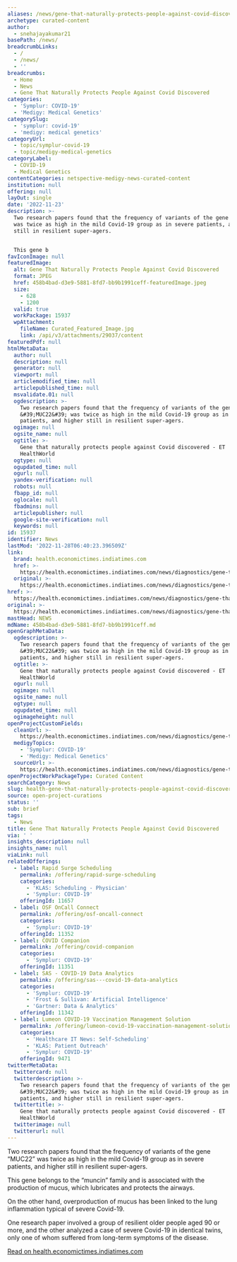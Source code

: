 ```yaml
---
aliases: /news/gene-that-naturally-protects-people-against-covid-discovered
archetype: curated-content
author:
  - snehajayakumar21
basePath: /news/
breadcrumbLinks:
  - /
  - /news/
  - ''
breadcrumbs:
  - Home
  - News
  - Gene That Naturally Protects People Against Covid Discovered
categories:
  - 'Symplur: COVID-19'
  - 'Medigy: Medical Genetics'
categorySlug:
  - 'symplur: covid-19'
  - 'medigy: medical genetics'
categoryUrl:
  - topic/symplur-covid-19
  - topic/medigy-medical-genetics
categoryLabel:
  - COVID-19
  - Medical Genetics
contentCategories: netspective-medigy-news-curated-content
institution: null
offering: null
layOut: single
date: '2022-11-23'
description: >-
  Two research papers found that the frequency of variants of the gene “MUC22”
  was twice as high in the mild Covid-19 group as in severe patients, and higher
  still in resilient super-agers.


  This gene b
favIconImage: null
featuredImage:
  alt: Gene That Naturally Protects People Against Covid Discovered
  format: JPEG
  href: 458b4bad-d3e9-5881-8fd7-bb9b1991ceff-featuredImage.jpeg
  size:
    - 628
    - 1200
  valid: true
  workPackage: 15937
  wpAttachment:
    fileName: Curated_Featured_Image.jpg
    link: /api/v3/attachments/29037/content
featuredPdf: null
htmlMetaData:
  author: null
  description: null
  generator: null
  viewport: null
  articlemodified_time: null
  articlepublished_time: null
  msvalidate.01: null
  ogdescription: >-
    Two research papers found that the frequency of variants of the gene
    &#39;MUC22&#39; was twice as high in the mild Covid-19 group as in severe
    patients, and higher still in resilient super-agers.
  ogimage: null
  ogsite_name: null
  ogtitle: >-
    Gene that naturally protects people against Covid discovered - ET
    HealthWorld
  ogtype: null
  ogupdated_time: null
  ogurl: null
  yandex-verification: null
  robots: null
  fbapp_id: null
  oglocale: null
  fbadmins: null
  articlepublisher: null
  google-site-verification: null
  keywords: null
id: 15937
identifier: News
lastMod: '2022-11-28T06:40:23.396509Z'
link:
  brand: health.economictimes.indiatimes.com
  href: >-
    https://health.economictimes.indiatimes.com/news/diagnostics/gene-that-naturally-protects-people-against-covid-discovered/95704867
  original: >-
    https://health.economictimes.indiatimes.com/news/diagnostics/gene-that-naturally-protects-people-against-covid-discovered/95704867
href: >-
  https://health.economictimes.indiatimes.com/news/diagnostics/gene-that-naturally-protects-people-against-covid-discovered/95704867
original: >-
  https://health.economictimes.indiatimes.com/news/diagnostics/gene-that-naturally-protects-people-against-covid-discovered/95704867
mastHead: NEWS
mdName: 458b4bad-d3e9-5881-8fd7-bb9b1991ceff.md
openGraphMetaData:
  ogdescription: >-
    Two research papers found that the frequency of variants of the gene
    &#39;MUC22&#39; was twice as high in the mild Covid-19 group as in severe
    patients, and higher still in resilient super-agers.
  ogtitle: >-
    Gene that naturally protects people against Covid discovered - ET
    HealthWorld
  ogurl: null
  ogimage: null
  ogsite_name: null
  ogtype: null
  ogupdated_time: null
  ogimageheight: null
openProjectCustomFields:
  cleanUrl: >-
    https://health.economictimes.indiatimes.com/news/diagnostics/gene-that-naturally-protects-people-against-covid-discovered/95704867
  medigyTopics:
    - 'Symplur: COVID-19'
    - 'Medigy: Medical Genetics'
  sourceUrl: >-
    https://health.economictimes.indiatimes.com/news/diagnostics/gene-that-naturally-protects-people-against-covid-discovered/95704867
openProjectWorkPackageType: Curated Content
searchCategory: News
slug: health-gene-that-naturally-protects-people-against-covid-discovered
source: open-project-curations
status: ''
sub: brief
tags:
  - News
title: Gene That Naturally Protects People Against Covid Discovered
via: ' '
insights_description: null
insights_name: null
viaLink: null
relatedOfferings:
  - label: Rapid Surge Scheduling
    permalink: /offering/rapid-surge-scheduling
    categories:
      - 'KLAS: Scheduling - Physician'
      - 'Symplur: COVID-19'
    offeringId: 11657
  - label: OSF OnCall Connect
    permalink: /offering/osf-oncall-connect
    categories:
      - 'Symplur: COVID-19'
    offeringId: 11352
  - label: COVID Companion
    permalink: /offering/covid-companion
    categories:
      - 'Symplur: COVID-19'
    offeringId: 11351
  - label: SAS - COVID-19 Data Analytics
    permalink: /offering/sas---covid-19-data-analytics
    categories:
      - 'Symplur: COVID-19'
      - 'Frost & Sullivan: Artificial Intelligence'
      - 'Gartner: Data & Analytics'
    offeringId: 11342
  - label: Lumeon COVID-19 Vaccination Management Solution
    permalink: /offering/lumeon-covid-19-vaccination-management-solution
    categories:
      - 'Healthcare IT News: Self-Scheduling'
      - 'KLAS: Patient Outreach'
      - 'Symplur: COVID-19'
    offeringId: 9471
twitterMetaData:
  twittercard: null
  twitterdescription: >-
    Two research papers found that the frequency of variants of the gene
    &#39;MUC22&#39; was twice as high in the mild Covid-19 group as in severe
    patients, and higher still in resilient super-agers.
  twittertitle: >-
    Gene that naturally protects people against Covid discovered - ET
    HealthWorld
  twitterimage: null
  twitterurl: null
---
```

Two research papers found that the frequency of variants of the gene “MUC22” was twice as high in the mild Covid-19 group as in severe patients, and higher still in resilient super-agers.

This gene belongs to the “muncin” family and is associated with the production of mucus, which lubricates and protects the airways.

On the other hand, overproduction of mucus has been linked to the lung inflammation typical of severe Covid-19.

One research paper involved a group of resilient older people aged 90 or more, and the other analyzed a case of severe Covid-19 in identical twins, only one of whom suffered from long-term symptoms of the disease.  
  

  
  
[Read on health.economictimes.indiatimes.com](https://health.economictimes.indiatimes.com/news/diagnostics/gene-that-naturally-protects-people-against-covid-discovered/95704867)